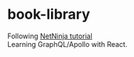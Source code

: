 # book-library

Following [NetNinja tutorial](https://www.youtube.com/watch?v=ed8SzALpx1Q&t=6922s) <br />
Learning GraphQL/Apollo with React.
